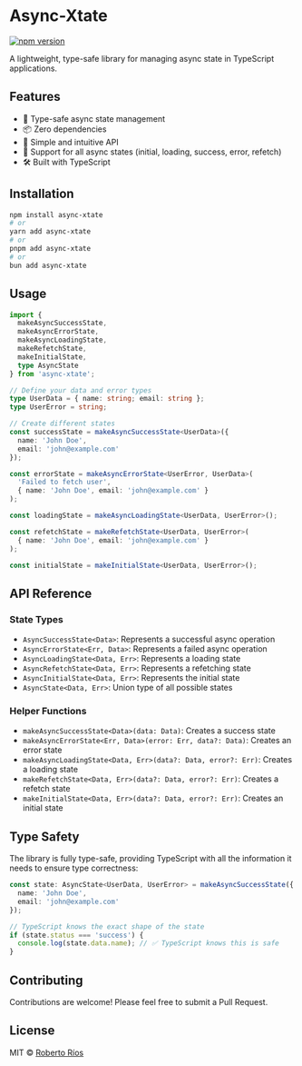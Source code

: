 # Async-Xtate

[![npm version](https://badge.fury.io/js/async-xtate.svg)](https://badge.fury.io/js/async-xtate)

A lightweight, type-safe library for managing async state in TypeScript applications.

## Features

- 🚀 Type-safe async state management
- 📦 Zero dependencies
- 🎯 Simple and intuitive API
- 🔄 Support for all async states (initial, loading, success, error, refetch)
- 🛠️ Built with TypeScript

## Installation

```bash
npm install async-xtate
# or
yarn add async-xtate
# or
pnpm add async-xtate
# or
bun add async-xtate
```

## Usage

```typescript
import { 
  makeAsyncSuccessState,
  makeAsyncErrorState,
  makeAsyncLoadingState,
  makeRefetchState,
  makeInitialState,
  type AsyncState
} from 'async-xtate';

// Define your data and error types
type UserData = { name: string; email: string };
type UserError = string;

// Create different states
const successState = makeAsyncSuccessState<UserData>({ 
  name: 'John Doe', 
  email: 'john@example.com' 
});

const errorState = makeAsyncErrorState<UserError, UserData>(
  'Failed to fetch user',
  { name: 'John Doe', email: 'john@example.com' }
);

const loadingState = makeAsyncLoadingState<UserData, UserError>();

const refetchState = makeRefetchState<UserData, UserError>(
  { name: 'John Doe', email: 'john@example.com' }
);

const initialState = makeInitialState<UserData, UserError>();
```

## API Reference

### State Types

- `AsyncSuccessState<Data>`: Represents a successful async operation
- `AsyncErrorState<Err, Data>`: Represents a failed async operation
- `AsyncLoadingState<Data, Err>`: Represents a loading state
- `AsyncRefetchState<Data, Err>`: Represents a refetching state
- `AsyncInitialState<Data, Err>`: Represents the initial state
- `AsyncState<Data, Err>`: Union type of all possible states

### Helper Functions

- `makeAsyncSuccessState<Data>(data: Data)`: Creates a success state
- `makeAsyncErrorState<Err, Data>(error: Err, data?: Data)`: Creates an error state
- `makeAsyncLoadingState<Data, Err>(data?: Data, error?: Err)`: Creates a loading state
- `makeRefetchState<Data, Err>(data?: Data, error?: Err)`: Creates a refetch state
- `makeInitialState<Data, Err>(data?: Data, error?: Err)`: Creates an initial state

## Type Safety

The library is fully type-safe, providing TypeScript with all the information it needs to ensure type correctness:

```typescript
const state: AsyncState<UserData, UserError> = makeAsyncSuccessState({
  name: 'John Doe',
  email: 'john@example.com'
});

// TypeScript knows the exact shape of the state
if (state.status === 'success') {
  console.log(state.data.name); // ✅ TypeScript knows this is safe
}
```

## Contributing

Contributions are welcome! Please feel free to submit a Pull Request.

## License

MIT © [Roberto Ríos](https://github.com/rrios-dev)
